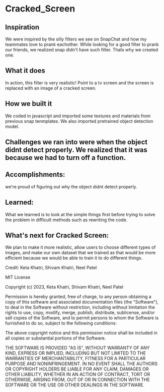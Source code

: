 # Cracked_Screen

## Inspiration
We were inspired by the silly filters we see on SnapChat and how my teammates love to prank eachother. While looking for a good filter to prank our friends, we realized snap didn't have such filter. Thats why we created one.

## What it does
In action, this filter is very realistic! Point to a tv screen and the screen is replaced with an image of a cracked screen. 

## How we built it 
We coded in javascript and imported some textures and materials from previous snap tenmplates. We also imported pretrained object detection model.

## Challenges we ran into were when the object didnt detect properly. We realized that it was because we had to turn off a function.

## Accomplishments: 
we're proud of figuring out why the object didnt detect properly.

## Learned: 
What we learned is to look at the simple things first before trying to solve the problem in difficult methods such as rewriting the code.

## What's next for Cracked Screen: 
We plan to make it more realistic, allow users to choose different types of images, and make our own dataset that we trained as that would be more efficient because we would be able to train it to do different things.

Credit:
Keta Khatri, 	Shivam Khatri, Neel Patel

MIT License

Copyright (c) 2023, Keta Khatri, Shivam Khatri, Neel Patel

Permission is hereby granted, free of charge, to any person obtaining a copy of this software and associated documentation files (the "Software"), to deal in the Software without restriction, including without limitation the rights to use, copy, modify, merge, publish, distribute, sublicense, and/or sell copies of the Software, and to permit persons to whom the Software is furnished to do so, subject to the following conditions:

The above copyright notice and this permission notice shall be included in all copies or substantial portions of the Software.

THE SOFTWARE IS PROVIDED "AS IS", WITHOUT WARRANTY OF ANY KIND, EXPRESS OR IMPLIED, INCLUDING BUT NOT LIMITED TO THE WARRANTIES OF MERCHANTABILITY, FITNESS FOR A PARTICULAR PURPOSE AND NONINFRINGEMENT. IN NO EVENT SHALL THE AUTHORS OR COPYRIGHT HOLDERS BE LIABLE FOR ANY CLAIM, DAMAGES OR OTHER LIABILITY, WHETHER IN AN ACTION OF CONTRACT, TORT OR OTHERWISE, ARISING FROM, OUT OF OR IN CONNECTION WITH THE SOFTWARE OR THE USE OR OTHER DEALINGS IN THE SOFTWARE.

